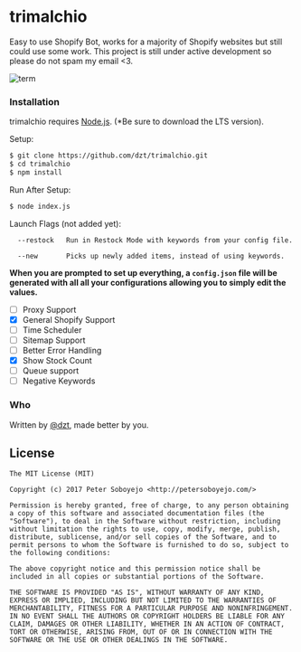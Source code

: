 # trimalchio
Easy to use Shopify Bot, works for a majority of Shopify websites but still could use some work. This project is still under active development so please do not spam my email <3.

![term](http://i.imgur.com/HHyh0KG.png)

### Installation

trimalchio requires [Node.js](http://nodejs.org/). (*Be sure to download the LTS version).

Setup:

```sh
$ git clone https://github.com/dzt/trimalchio.git
$ cd trimalchio
$ npm install
```
Run After Setup:

```sh
$ node index.js
```

Launch Flags (not added yet):
```
  --restock   Run in Restock Mode with keywords from your config file.

  --new       Picks up newly added items, instead of using keywords.
```

**When you are prompted to set up everything, a `config.json` file will be generated with all all your configurations allowing you to simply edit the values.**

- [ ] Proxy Support
- [x] General Shopify Support
- [ ] Time Scheduler
- [ ] Sitemap Support
- [ ] Better Error Handling
- [x] Show Stock Count
- [ ] Queue support
- [ ] Negative Keywords

### Who
Written by <a href="http://petersoboyejo.com/">@dzt</a>, made better by you.

## License

```
The MIT License (MIT)

Copyright (c) 2017 Peter Soboyejo <http://petersoboyejo.com/>

Permission is hereby granted, free of charge, to any person obtaining a copy of this software and associated documentation files (the "Software"), to deal in the Software without restriction, including without limitation the rights to use, copy, modify, merge, publish, distribute, sublicense, and/or sell copies of the Software, and to permit persons to whom the Software is furnished to do so, subject to the following conditions:

The above copyright notice and this permission notice shall be included in all copies or substantial portions of the Software.

THE SOFTWARE IS PROVIDED "AS IS", WITHOUT WARRANTY OF ANY KIND, EXPRESS OR IMPLIED, INCLUDING BUT NOT LIMITED TO THE WARRANTIES OF MERCHANTABILITY, FITNESS FOR A PARTICULAR PURPOSE AND NONINFRINGEMENT. IN NO EVENT SHALL THE AUTHORS OR COPYRIGHT HOLDERS BE LIABLE FOR ANY CLAIM, DAMAGES OR OTHER LIABILITY, WHETHER IN AN ACTION OF CONTRACT, TORT OR OTHERWISE, ARISING FROM, OUT OF OR IN CONNECTION WITH THE SOFTWARE OR THE USE OR OTHER DEALINGS IN THE SOFTWARE.
```

